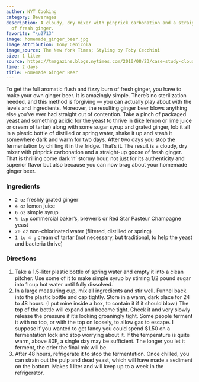 ```yaml
---
author: NYT Cooking
category: Beverages
description: A cloudy, dry mixer with pinprick carbonation and a straight-up goose
  of fresh ginger.
favorite: "\u2713"
image: homemade_ginger_beer.jpg
image_attribution: Tony Cenicola
image_source: The New York Times; Styling by Toby Cecchini
size: 1 liter
source: https://tmagazine.blogs.nytimes.com/2010/08/23/case-study-cloudy-with-a-chance-of-ginger/
time: 2 days
title: Homemade Ginger Beer
---
```


To get the full aromatic flush and fizzy burn of fresh ginger, you have to make your own ginger beer. It is amazingly simple. There’s no sterilization needed, and this method is forgiving — you can actually play about with the levels and ingredients. Moreover, the resulting ginger beer blows anything else you’ve ever had straight out of contention. Take a pinch of packaged yeast and something acidic for the yeast to thrive in (like lemon or lime juice or cream of tartar) along with some sugar syrup and grated ginger, lob it all in a plastic bottle of distilled or spring water, shake it up and stash it somewhere dark and warm for two days. After two days you stop the fermentation by chilling it in the fridge. That’s it. The result is a cloudy, dry mixer with pinprick carbonation and a straight-up goose of fresh ginger. That is thrilling come dark ’n’ stormy hour, not just for its authenticity and superior flavor but also because you can now brag about your homemade ginger beer.

### Ingredients

* `2 oz` freshly grated ginger
* `4 oz` lemon juice
* `6 oz` simple syrup
* `⅛ tsp` commercial baker’s, brewer’s or Red Star Pasteur Champagne yeast
* `20 oz` non-chlorinated water (filtered, distilled or spring)
* `1 to 4 g` cream of tartar (not necessary, but traditional, to help the yeast and bacteria thrive)

### Directions

1. Take a 1.5-liter plastic bottle of spring water and empty it into a clean pitcher. Use some of it to make simple syrup by stirring 1/2 pound sugar into 1 cup hot water until fully dissolved.
2. In a large measuring cup, mix all ingredients and stir well. Funnel back into the plastic bottle and cap tightly. Store in a warm, dark place for 24 to 48 hours. (I put mine inside a box, to contain it if it should blow.) The top of the bottle will expand and become tight. Check it and very slowly release the pressure if it’s looking groaningly tight. Some people ferment it with no top, or with the top on loosely, to allow gas to escape. I suppose if you wanted to get fancy you could spend $1.50 on a fermentation lock and stop worrying about it. If the temperature is quite warm, above 80F, a single day may be sufficient. The longer you let it ferment, the drier the final mix will be.
3. After 48 hours, refrigerate it to stop the fermentation. Once chilled, you can strain out the pulp and dead yeast, which will have made a sediment on the bottom. Makes 1 liter and will keep up to a week in the refrigerator.